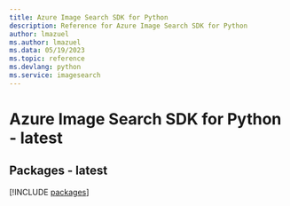 ```yaml
---
title: Azure Image Search SDK for Python
description: Reference for Azure Image Search SDK for Python
author: lmazuel
ms.author: lmazuel
ms.data: 05/19/2023
ms.topic: reference
ms.devlang: python
ms.service: imagesearch
---
```

# Azure Image Search SDK for Python - latest
## Packages - latest
[!INCLUDE [packages](image-search-index.md)]